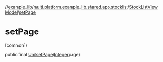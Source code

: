 //[example_lib](../../../index.md)/[multi.platform.example_lib.shared.app.stocklist](../index.md)/[StockListViewModel](index.md)/[setPage](set-page.md)

# setPage

[common]\

public final [Unit](https://kotlinlang.org/api/latest/jvm/stdlib/kotlin/-unit/index.html)[setPage](set-page.md)([Integer](https://developer.android.com/reference/kotlin/java/lang/Integer.html)page)
